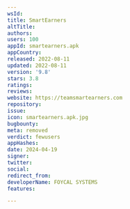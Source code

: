 ```yaml
---
wsId: 
title: SmartEarners
altTitle: 
authors: 
users: 100
appId: smartearners.apk
appCountry: 
released: 2022-08-11
updated: 2022-08-11
version: '9.8'
stars: 3.8
ratings: 
reviews: 
website: https://teamsmartearners.com
repository: 
issue: 
icon: smartearners.apk.jpg
bugbounty: 
meta: removed
verdict: fewusers
appHashes: 
date: 2024-04-19
signer: 
twitter: 
social: 
redirect_from: 
developerName: FOYCAL SYSTEMS
features: 

---
```


